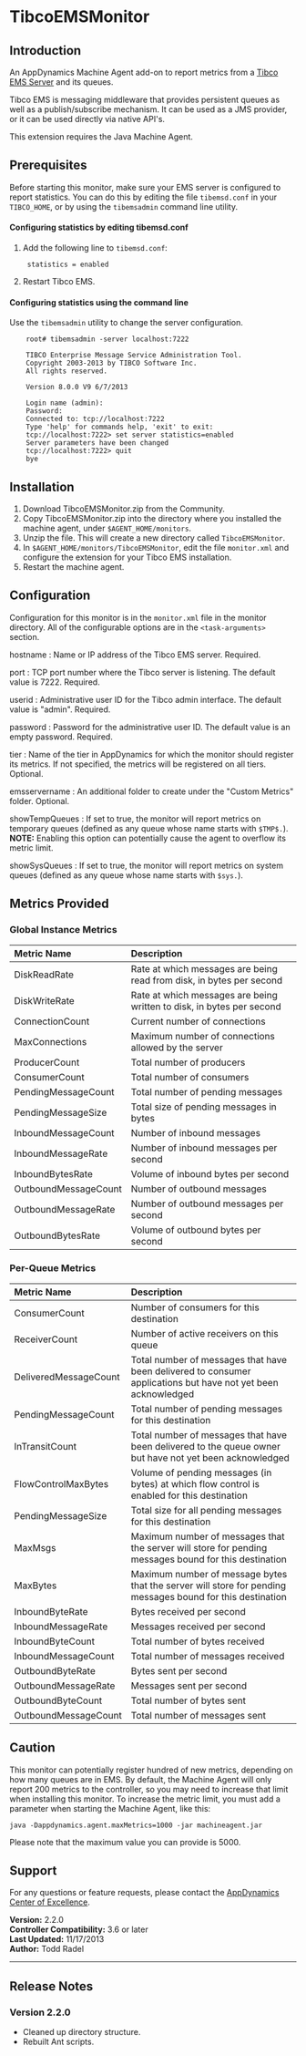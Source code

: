 TibcoEMSMonitor
===============

## Introduction

An AppDynamics Machine Agent add-on to report metrics from a [Tibco EMS
Server][] and its queues.

Tibco EMS is messaging middleware that provides persistent queues as well as
a publish/subscribe mechanism. It can be used as a JMS provider, or it can be
used directly via native API's.

This extension requires the Java Machine Agent.


## Prerequisites

Before starting this monitor, make sure your EMS server is configured to report
statistics. You can do this by editing the file `tibemsd.conf` in your
`TIBCO_HOME`, or by using the `tibemsadmin` command line utility.


#### Configuring statistics by editing tibemsd.conf

1. Add the following line to `tibemsd.conf`:

        statistics = enabled

1. Restart Tibco EMS.


#### Configuring statistics using the command line

Use the `tibemsadmin` utility to change the server configuration.

        root# tibemsadmin -server localhost:7222

        TIBCO Enterprise Message Service Administration Tool.
        Copyright 2003-2013 by TIBCO Software Inc.
        All rights reserved.

        Version 8.0.0 V9 6/7/2013

        Login name (admin):
        Password:
        Connected to: tcp://localhost:7222
        Type 'help' for commands help, 'exit' to exit:
        tcp://localhost:7222> set server statistics=enabled
        Server parameters have been changed
        tcp://localhost:7222> quit
        bye


## Installation

1. Download TibcoEMSMonitor.zip from the Community.
2. Copy TibcoEMSMonitor.zip into the directory where you installed the
   machine agent, under `$AGENT_HOME/monitors`.
3. Unzip the file. This will create a new directory called `TibcoEMSMonitor`.
4. In `$AGENT_HOME/monitors/TibcoEMSMonitor`, edit the file `monitor.xml` and
   configure the extension for your Tibco EMS installation.
5. Restart the machine agent.


## Configuration

Configuration for this monitor is in the `monitor.xml` file in the monitor
directory. All of the configurable options are in the `<task-arguments>`
section.

hostname
: Name or IP address of the Tibco EMS server. Required.

port
: TCP port number where the Tibco server is listening. The default value is
  7222. Required.

userid
: Administrative user ID for the Tibco admin interface. The default value is
  "admin". Required.

password
: Password for the administrative user ID. The default value is an empty
  password. Required.

tier
: Name of the tier in AppDynamics for which the monitor should register its
  metrics. If not specified, the metrics will be registered on all tiers.
  Optional.

emsservername
: An additional folder to create under the "Custom Metrics" folder.
  Optional.

showTempQueues
: If set to true, the monitor will report metrics on temporary queues (defined
  as any queue whose name starts with `$TMP$.`). **NOTE:** Enabling this option
  can potentially cause the agent to overflow its metric limit.

showSysQueues
: If set to true, the monitor will report metrics on system queues (defined as
  any queue whose name starts with `$sys.`).




## Metrics Provided

### Global Instance Metrics

| Metric Name          | Description                                                           |
| :------------------- | :-------------------------------------------------------------------- |
| DiskReadRate         | Rate at which messages are being read from disk, in bytes per second  |
| DiskWriteRate        | Rate at which messages are being written to disk, in bytes per second |
| ConnectionCount      | Current number of connections                                         |
| MaxConnections       | Maximum number of connections allowed by the server                   |
| ProducerCount        | Total number of producers                                             |
| ConsumerCount        | Total number of consumers                                             |
| PendingMessageCount  | Total number of pending messages                                      |
| PendingMessageSize   | Total size of pending messages in bytes                               |
| InboundMessageCount  | Number of inbound messages                                            |
| InboundMessageRate   | Number of inbound messages per second                                 |
| InboundBytesRate     | Volume of inbound bytes per second                                    |
| OutboundMessageCount | Number of outbound messages                                           |
| OutboundMessageRate  | Number of outbound messages per second                                |
| OutboundBytesRate    | Volume of outbound bytes per second                                   |


### Per-Queue Metrics

| Metric Name           | Description |
| :-------------------- | :---------- |
| ConsumerCount         | Number of consumers for this destination |
| ReceiverCount         | Number of active receivers on this queue |
| DeliveredMessageCount | Total number of messages that have been delivered to consumer applications but have not yet been acknowledged |
| PendingMessageCount   | Total number of pending messages for this destination |
| InTransitCount        | Total number of messages that have been delivered to the queue owner but have not yet been acknowledged |
| FlowControlMaxBytes   | Volume of pending messages (in bytes) at which flow control is enabled for this destination |
| PendingMessageSize    | Total size for all pending messages for this destination |
| MaxMsgs               | Maximum number of messages that the server will store for pending messages bound for this destination |
| MaxBytes              | Maximum number of message bytes that the server will store for pending messages bound for this destination |
| InboundByteRate       | Bytes received per second |
| InboundMessageRate    | Messages received per second |
| InboundByteCount      | Total number of bytes received |
| InboundMessageCount   | Total number of messages received |
| OutboundByteRate      | Bytes sent per second |
| OutboundMessageRate   | Messages sent per second |
| OutboundByteCount     | Total number of bytes sent |
| OutboundMessageCount  | Total number of messages sent |


## Caution

This monitor can potentially register hundred of new metrics, depending on how
many queues are in EMS. By default, the Machine Agent will only report 200
metrics to the controller, so you may need to increase that limit when
installing this monitor. To increase the metric limit, you must add a parameter
when starting the Machine Agent, like this:

    java -Dappdynamics.agent.maxMetrics=1000 -jar machineagent.jar

Please note that the maximum value you can provide is 5000.


## Support

For any questions or feature requests, please contact the [AppDynamics Center
of Excellence][].

**Version:** 2.2.0  
**Controller Compatibility:** 3.6 or later  
**Last Updated:** 11/17/2013  
**Author:** Todd Radel  

------------------------------------------------------------------------------

## Release Notes

### Version 2.2.0
- Cleaned up directory structure.
- Rebuilt Ant scripts.

[Tibco EMS server]: http://www.tibco.com/products/automation/messaging/enterprise-messaging/enterprise-message-service/default.jsp
[AppDynamics Center of Excellence]: mailto:ace-request@appdynamics.com
[help@appdynamics.com]: mailto:help@appdynamics.com
